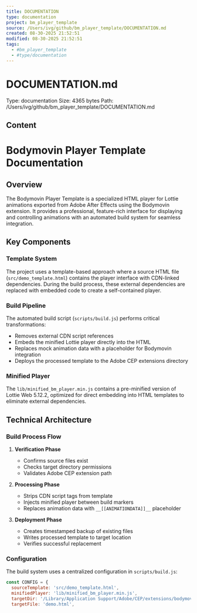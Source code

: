 ```yaml
---
title: DOCUMENTATION
type: documentation
project: bm_player_template
source: /Users/ivg/github/bm_player_template/DOCUMENTATION.md
created: 08-30-2025 21:52:51
modified: 08-30-2025 21:52:51
tags:
  - #bm_player_template
  - #type/documentation
---
```


# DOCUMENTATION.md

Type: documentation
Size: 4365 bytes
Path: /Users/ivg/github/bm_player_template/DOCUMENTATION.md

## Content

# Bodymovin Player Template Documentation

## Overview

The Bodymovin Player Template is a specialized HTML player for Lottie animations exported from Adobe After Effects using the Bodymovin extension. It provides a professional, feature-rich interface for displaying and controlling animations with an automated build system for seamless integration.

## Key Components

### Template System
The project uses a template-based approach where a source HTML file (`src/demo_template.html`) contains the player interface with CDN-linked dependencies. During the build process, these external dependencies are replaced with embedded code to create a self-contained player.

### Build Pipeline
The automated build script (`scripts/build.js`) performs critical transformations:
- Removes external CDN script references
- Embeds the minified Lottie player directly into the HTML
- Replaces mock animation data with a placeholder for Bodymovin integration
- Deploys the processed template to the Adobe CEP extensions directory

### Minified Player
The `lib/minified_bm_player.min.js` contains a pre-minified version of Lottie Web 5.12.2, optimized for direct embedding into HTML templates to eliminate external dependencies.

## Technical Architecture

### Build Process Flow

1. **Verification Phase**
   - Confirms source files exist
   - Checks target directory permissions
   - Validates Adobe CEP extension path

2. **Processing Phase**
   - Strips CDN script tags from template
   - Injects minified player between build markers
   - Replaces animation data with `__[[ANIMATIONDATA]]__` placeholder

3. **Deployment Phase**
   - Creates timestamped backup of existing files
   - Writes processed template to target location
   - Verifies successful replacement

### Configuration

The build system uses a centralized configuration in `scripts/build.js`:

```javascript
const CONFIG = {
  sourceTemplate: 'src/demo_template.html',
  minifiedPlayer: 'lib/minified_bm_player.min.js',
  targetDir: '/Library/Application Support/Adobe/CEP/extensions/bodymovin/assets/player/',
  targetFile: 'demo.html',